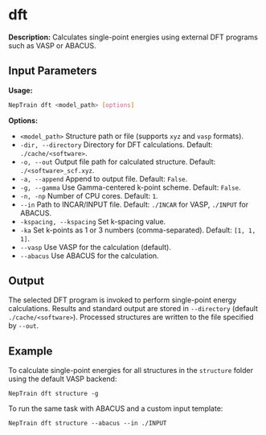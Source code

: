 # dft
**Description:**
Calculates single-point energies using external DFT programs such as VASP or ABACUS.

## Input Parameters
**Usage:**
```bash
NepTrain dft <model_path> [options]
```
**Options:**
- `<model_path>`
  Structure path or file (supports `xyz` and `vasp` formats).
- `-dir, --directory`
  Directory for DFT calculations. Default: `./cache/<software>`.
- `-o, --out`
  Output file path for calculated structure. Default: `./<software>_scf.xyz`.
- `-a, --append`
  Append to output file. Default: `False`.
- `-g, --gamma`
  Use Gamma-centered k-point scheme. Default: `False`.
- `-n, -np`
  Number of CPU cores. Default: `1`.
- `--in`
  Path to INCAR/INPUT file. Default: `./INCAR` for VASP, `./INPUT` for ABACUS.
- `-kspacing, --kspacing`
  Set k-spacing value.
- `-ka`
  Set k-points as 1 or 3 numbers (comma-separated). Default: `[1, 1, 1]`.
- `--vasp`
  Use VASP for the calculation (default).
- `--abacus`
  Use ABACUS for the calculation.

## Output
The selected DFT program is invoked to perform single-point energy calculations. Results and standard output are stored in `--directory` (default `./cache/<software>`). Processed structures are written to the file specified by `--out`.

## Example
To calculate single-point energies for all structures in the `structure` folder using the default VASP backend:
```shell
NepTrain dft structure -g
```
To run the same task with ABACUS and a custom input template:
```shell
NepTrain dft structure --abacus --in ./INPUT
```
